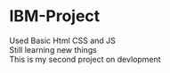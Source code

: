 ﻿# IBM-Project
Used Basic Html CSS and JS
<br>
Still learning new things
<br>
This is my second project on devlopment
